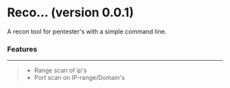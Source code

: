 # Reco... (version 0.0.1)
A recon tool for pentester's with a simple command line.
### Features
--------------------------------------------------------------------
> - Range scan of ip's
> - Port scan on IP-range/Domain's
